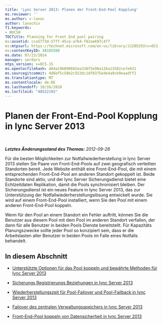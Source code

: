 ```yaml
---
title: 'Lync Server 2013: Planen der Front-End-Pool Kopplung'
ms.reviewer: ''
ms.author: v-lanac
author: lanachin
f1.keywords:
- NOCSH
TOCTitle: Planning for Front End pool pairing
ms:assetid: cca5773d-57ff-45ce-a7b4-f82ae697c477
ms:mtpsurl: https://technet.microsoft.com/en-us/library/JJ205293(v=OCS.15)
ms:contentKeyID: 48185508
ms.date: 07/23/2014
manager: serdars
mtps_version: v=OCS.15
ms.openlocfilehash: 484a19b890602ea338f5e98a126a13582ce7e931
ms.sourcegitcommit: 4d6bf5c58b2c553dc1df8375ede4a9cb9eaadff2
ms.translationtype: MT
ms.contentlocale: de-DE
ms.lasthandoff: 10/16/2020
ms.locfileid: "48522192"
---
```

# <a name="planning-for-front-end-pool-pairing-in-lync-server-2013"></a>Planen der Front-End-Pool Kopplung in lync Server 2013

<div data-xmlns="http://www.w3.org/1999/xhtml">

<div class="topic" data-xmlns="http://www.w3.org/1999/xhtml" data-msxsl="urn:schemas-microsoft-com:xslt" data-cs="https://msdn.microsoft.com/">

<div data-asp="https://msdn2.microsoft.com/asp">



</div>

<div id="mainSection">

<div id="mainBody">

<span> </span>

_**Letztes Änderungsstand des Themas:** 2012-09-28_

Für die besten Möglichkeiten zur Notfallwiederherstellung in lync Server 2013 stellen Sie Paare von Front-End-Pools auf zwei geografisch verteilten Standorten bereit. Jede Website enthält eine Front-End-Pool, die mit einem entsprechenden Front-End-Pool am anderen Standort gekoppelt ist. Beide Standorte sind aktiv, und der lync Server Sicherungsdienst bietet eine Echtzeitdaten Replikation, damit die Pools synchronisiert bleiben. Der Sicherungsdienst ist ein neues Feature in lync Server 2013, das zur Unterstützung der Notfallwiederherstellungslösung entwickelt wurde. Sie wird auf einem Front-End-Pool installiert, wenn Sie den Pool mit einem anderen Front-End-Pool koppeln.

Wenn für den Pool an einem Standort ein Fehler auftritt, können Sie die Benutzer aus diesem Pool mit dem Pool im anderen Standort verfallen, der dann für alle Benutzer in beiden Pools Dienste bereitstellt. Für Kapazitäts Planungszwecke sollte jeder Pool so konzipiert sein, dass er die Arbeitslasten aller Benutzer in beiden Pools im Falle eines Notfalls behandelt.

<div>

## <a name="in-this-section"></a>In diesem Abschnitt

  - [Unterstützte Optionen für das Pool koppeln und bewährte Methoden für lync Server 2013](lync-server-2013-supported-pool-pairing-options-and-best-practices.md)

  - [Sicherungs Registrierungs Beziehungen in lync Server 2013](lync-server-2013-backup-registrar-relationships.md)

  - [Wiederherstellungszeit für Pool-Failover und Pool-Failback in lync Server 2013](lync-server-2013-recovery-time-for-pool-failover-and-pool-failback.md)

  - [Failover des zentralen Verwaltungsspeichers in lync Server 2013](lync-server-2013-central-management-store-failover.md)

  - [Front-End-Pool koppeln von Datensicherheit in lync Server 2013](lync-server-2013-front-end-pool-pairing-data-security.md)

</div>

</div>

<span> </span>

</div>

</div>

</div>

